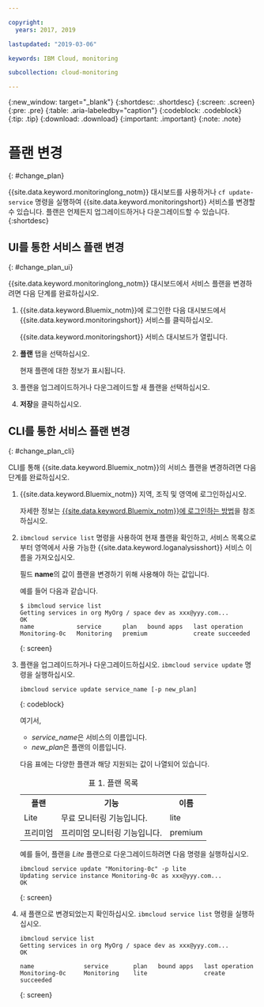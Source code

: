 ```yaml
---

copyright:
  years: 2017, 2019

lastupdated: "2019-03-06"

keywords: IBM Cloud, monitoring

subcollection: cloud-monitoring

---
```


{:new_window: target="_blank"}
{:shortdesc: .shortdesc}
{:screen: .screen}
{:pre: .pre}
{:table: .aria-labeledby="caption"}
{:codeblock: .codeblock}
{:tip: .tip}
{:download: .download}
{:important: .important}
{:note: .note}


# 플랜 변경
{: #change_plan}

{{site.data.keyword.monitoringlong_notm}} 대시보드를 사용하거나 `cf update-service` 명령을 실행하여 {{site.data.keyword.monitoringshort}} 서비스를 변경할 수 있습니다. 플랜은 언제든지 업그레이드하거나 다운그레이드할 수 있습니다.
{:shortdesc}

## UI를 통한 서비스 플랜 변경
{: #change_plan_ui}

{{site.data.keyword.monitoringlong_notm}} 대시보드에서 서비스 플랜을 변경하려면 다음 단계를 완료하십시오.

1. {{site.data.keyword.Bluemix_notm}}에 로그인한 다음 대시보드에서 {{site.data.keyword.monitoringshort}} 서비스를 클릭하십시오. 

    {{site.data.keyword.monitoringshort}} 서비스 대시보드가 열립니다.
    
2. **플랜** 탭을 선택하십시오.

    현재 플랜에 대한 정보가 표시됩니다.
	
3. 플랜을 업그레이드하거나 다운그레이드할 새 플랜을 선택하십시오. 

4. **저장**을 클릭하십시오.



## CLI를 통한 서비스 플랜 변경
{: #change_plan_cli}

CLI를 통해 {{site.data.keyword.Bluemix_notm}}의 서비스 플랜을 변경하려면 다음 단계를 완료하십시오.

1. {{site.data.keyword.Bluemix_notm}} 지역, 조직 및 영역에 로그인하십시오. 

    자세한 정보는 [{{site.data.keyword.Bluemix_notm}}에 로그인하는 방법](/docs/services/cloud-monitoring/qa/cli_qa.html#login)을 참조하십시오.
	
2. `ibmcloud service list` 명령을 사용하여 현재 플랜을 확인하고, 서비스 목록으로부터 영역에서 사용 가능한 {{site.data.keyword.loganalysisshort}} 서비스 이름을 가져오십시오. 

    필드 **name**의 값이 플랜을 변경하기 위해 사용해야 하는 값입니다. 

    예를 들어 다음과 같습니다.
	
	```
	$ ibmcloud service list
	Getting services in org MyOrg / space dev as xxx@yyy.com...
	OK
	name            service      plan   bound apps   last operation
	Monitoring-0c   Monitoring   premium             create succeeded
    ```
	{: screen}
    
3. 플랜을 업그레이드하거나 다운그레이드하십시오. `ibmcloud service update` 명령을 실행하십시오.
    
	```
	ibmcloud service update service_name [-p new_plan]
	```
	{: codeblock}
	
	여기서, 
	
	* *service_name*은 서비스의 이름입니다. 
	* *new_plan*은 플랜의 이름입니다.
	
	다음 표에는 다양한 플랜과 해당 지원되는 값이 나열되어 있습니다.
	
	<table>
	  <caption>표 1. 플랜 목록</caption>
	  <tr>
	    <th>플랜</th>
		<th>기능</th>
	    <th>이름</th>
	  </tr>
	  <tr>
	    <td>Lite</td>
	    <td>무료 모니터링 기능입니다.</td>
		<td>lite</td>
	  </tr>
	  <tr>
	    <td>프리미엄</td>
	    <td>프리미엄 모니터링 기능입니다.</td>
		<td>premium</td>
	  </tr>
	</table>
	
	예를 들어, 플랜을 *Lite* 플랜으로 다운그레이드하려면 다음 명령을 실행하십시오.
	
	```
	ibmcloud service update "Monitoring-0c" -p lite
    Updating service instance Monitoring-0c as xxx@yyy.com...
    OK
	```
	{: screen}

4. 새 플랜으로 변경되었는지 확인하십시오. `ibmcloud service list` 명령을 실행하십시오.

    ```
	ibmcloud service list
    Getting services in org MyOrg / space dev as xxx@yyy.com...
    OK

    name              service       plan   bound apps   last operation
    Monitoring-0c     Monitoring    lite                create succeeded
	```
	{: screen}






